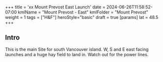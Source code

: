+++
title = 'xx Mount Prevost East Launch'
date = 2024-06-26T11:58:52-07:00
kmlName = "Mount Prevost - East"
kmlFolder = "Mount Prevost"
weight = 1
tags = ["H&F"]
heroStyle="basic"
draft = true
[params] 
lat = 48.5
+++
## Intro
This is the main Site for south Vancouver island.   W, S and E east facing launches and a huge hay field to land in.  Watch out for the power lines.

